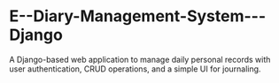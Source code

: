 # E--Diary-Management-System---Django
A Django-based web application to manage daily personal records with user authentication, CRUD operations, and a simple UI for journaling.

